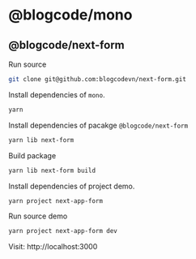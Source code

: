 # @blogcode/mono

## @blogcode/next-form

Run source


```sh
git clone git@github.com:blogcodevn/next-form.git
```

Install dependencies of `mono`.

```sh
yarn
```

Install dependencies of pacakge `@blogcode/next-form`

```sh
yarn lib next-form
```

Build package

```sh
yarn lib next-form build
```

Install dependencies of project demo.

```sh
yarn project next-app-form
```

Run source demo

```sh
yarn project next-app-form dev
```

Visit: http://localhost:3000
